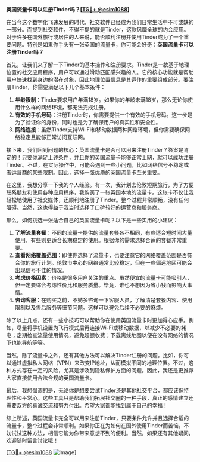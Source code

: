 **英国流量卡可以注册Tinder吗？[[TG💪+ @esim1088](https://t.me/s/esim1088)]**

在当今这个数字化飞速发展的时代，社交软件已经成为我们日常生活中不可或缺的一部分。而提到社交软件，不得不提的就是Tinder，这款风靡全球的约会应用。对于许多在国外旅行或居住的人来说，能否顺利注册并使用Tinder成为了一个重要问题。特别是如果你手头有一张英国的流量卡，你可能会好奇：**英国流量卡可以注册Tinder吗？**

首先，让我们来了解一下Tinder的基本操作和注册要求。Tinder是一款基于地理位置的社交应用程序，用户可以通过滑动匹配感兴趣的人。它的核心功能就是帮助用户快速找到身边的潜在对象，因此地理位置信息是其运作的重要组成部分。要注册Tinder，你需要满足以下几个基本条件：

1. **年龄限制**：Tinder要求用户年满18岁。如果你的年龄未满18岁，那么无论你使用什么样的网络环境，都无法完成注册。
2. **有效的手机号码**：注册Tinder时，你需要提供一个有效的手机号码。这一步是为了验证你的身份，同时也是为了确保用户的真实性和安全性。
3. **网络连接**：虽然Tinder支持Wi-Fi和移动数据两种网络环境，但你需要确保网络稳定且能够正常访问互联网。

接下来，我们回到问题的核心：英国流量卡是否可以用来注册Tinder？答案是肯定的！只要你满足上述条件，并且你的英国流量卡能够正常上网，就可以成功注册Tinder。不过，在实际操作中，可能会遇到一些小问题，比如网络信号不稳定或者运营商的某些限制。因此，选择一张优质的英国流量卡至关重要。

在这里，我想分享一下我的个人经验。有一次，我计划去伦敦短期旅行，为了方便联系朋友和使用各种应用程序，我购买了一张英国本地的流量卡。这张卡不仅让我轻松地使用了社交媒体，还顺利地注册了Tinder。整个过程非常顺畅，没有任何阻碍。当然，这也得益于我当时选择了口碑较好的运营商和服务商。

那么，如何挑选一张适合自己的英国流量卡呢？以下是一些实用的小建议：

1. **了解流量套餐**：不同的流量卡提供的流量套餐各不相同，有些适合短时间大量使用，有些则更适合长期稳定的使用。根据你的需求选择合适的套餐非常重要。
2. **查看网络覆盖范围**：即使你选择了流量卡，也要注意它的网络覆盖范围是否符合你的旅行计划。伦敦市中心的网络通常比较稳定，但在一些偏远地区可能会出现信号不佳的情况。
3. **考虑价格因素**：价格是很多用户关注的重点。虽然便宜的流量卡可能吸引人，但一定要综合考虑性价比和服务质量。毕竟，谁也不想因为省小钱而影响大事情。
4. **咨询客服**：在购买之前，不妨多咨询一下客服人员，了解清楚套餐内容、使用限制以及售后服务等细节问题。这样可以避免后续不必要的麻烦。

除了以上几点，还有一些小技巧可以帮助你在使用英国流量卡时更加得心应手。例如，尽量将手机设置为飞行模式后再连接Wi-Fi或移动数据，以减少不必要的耗电；定期检查流量使用情况，避免超额收费；下载离线地图以便在没有网络的情况下也能导航等等。

当然，除了流量卡之外，还有其他方法可以解决Tinder注册的问题。比如，你可以通过虚拟私人网络（VPN）来改变IP地址，从而模拟不同的地理位置。不过，这种方式存在一定的风险，尤其是涉及到隐私保护方面的问题。因此，我还是更推荐大家直接使用合法合规的英国流量卡。

最后，我想强调的是，无论你是想要尝试Tinder还是其他社交平台，都应该保持理性和平常心。这些工具只是帮助我们拓展社交圈的一种手段，真正的感情建立还需要双方的真诚交流和努力付出。希望大家都能找到属于自己的幸福！

综上所述，英国流量卡完全可以用来注册Tinder，只要条件允许并且选择合适的流量卡，整个过程会非常顺利。如果你正在为如何在国外使用Tinder而苦恼，不妨试试这种方法，相信它能为你带来意想不到的便利。当然，如果还有其他疑问，欢迎随时留言讨论哦！

[[TG💪+ @esim1088](https://t.me/s/esim1088) ![Image](https://i.postimg.cc/4NQfJmqS/Snipaste-2025-05-13-00-14-12.png)]